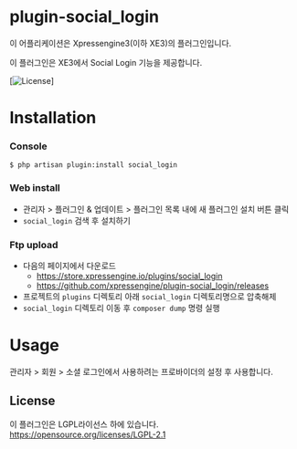 # plugin-social_login
이 어플리케이션은 Xpressengine3(이하 XE3)의 플러그인입니다.

이 플러그인은 XE3에서 Social Login 기능을 제공합니다.

[![License](http://img.shields.io/badge/license-GNU%20LGPL-brightgreen.svg)]

# Installation
### Console
```
$ php artisan plugin:install social_login
```

### Web install
- 관리자 > 플러그인 & 업데이트 > 플러그인 목록 내에 새 플러그인 설치 버튼 클릭
- `social_login` 검색 후 설치하기

### Ftp upload
- 다음의 페이지에서 다운로드
    * https://store.xpressengine.io/plugins/social_login
    * https://github.com/xpressengine/plugin-social_login/releases
- 프로젝트의 `plugins` 디렉토리 아래 `social_login` 디렉토리명으로 압축해제
- `social_login` 디렉토리 이동 후 `composer dump` 명령 실행

# Usage
관리자 > 회원 > 소셜 로그인에서 사용하려는 프로바이더의 설정 후 사용합니다.

## License
이 플러그인은 LGPL라이선스 하에 있습니다. <https://opensource.org/licenses/LGPL-2.1>
